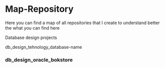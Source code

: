 # Map-Repository
Here you can find a map of all repositories that I create to understand better the what you can find here

Database design projects 

db_design_tehnology_database-name

### db_design_oracle_bokstore
